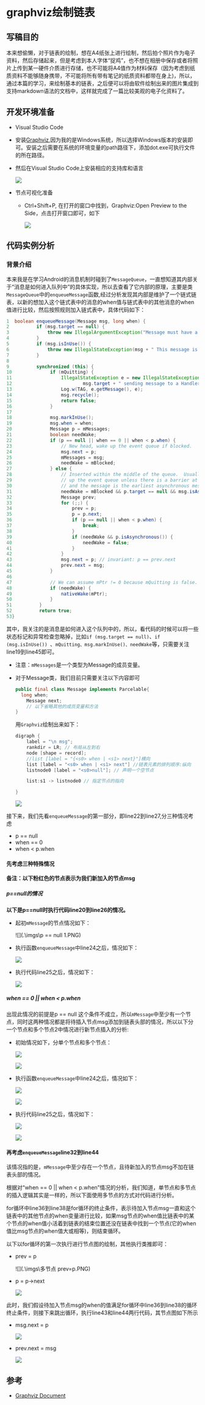 # graphviz绘制链表

## 写稿目的

本来想偷懒，对于链表的绘制，想在A4纸张上进行绘制，然后拍个照片作为电子资料，然后存储起来，但是考虑到本人字体“捉鸡”，也不想在相册中保存或者将照片上传到某一硬件介质进行存储，也不可能将A4值作为材料保存（因为考虑到纸质资料不能够随身携带，不可能将所有带有笔记的纸质资料都带在身上)，所以，通过本篇的学习，来绘制基本的链表，之后便可以将由软件绘制出来的图片集成到支持markdown语法的文档中，这样就完成了一篇比较美观的电子化资料了。

## 开发环境准备

* Visual Studio Code

* 安装[Graphviz](https://graphviz.org/download/),因为我的是Windows系统，所以选择Windows版本的安装即可。安装之后需要在系统的环境变量的path路径下，添加dot.exe可执行文件的所在路径。

* 然后在Visual Studio Code上安装相应的支持库和语言

  ![](.\imgs\dev-environment.png)

* 节点可视化准备

  * Ctrl+Shift+P, 在打开的窗口中找到，Graphviz:Open Preview to the Side，点击打开窗口即可，如下

    ![](.\imgs\dev-2window-prepare.png)

## 代码实例分析

### 背景介绍

本来我是在学习Android的消息机制时碰到了`MessageQueue`，一直想知道其内部关于“消息是如何进入队列中”的具体实现，所以去查看了它内部的原理，主要是类`MessageQueue`中的`enqueueMessage`函数,经过分析发现其内部是维护了一个链式链表，以新的想加入这个链式表中的消息的when值与链式表中的其他消息的when值进行比较，然后按照规则加入链式表中，具体代码如下：

```java
1  boolean enqueueMessage(Message msg, long when) {
2          if (msg.target == null) {
3              throw new IllegalArgumentException("Message must have a target.");
4          }
5          if (msg.isInUse()) {
6              throw new IllegalStateException(msg + " This message is already in use.");
7          }
8
9          synchronized (this) {
10              if (mQuitting) {
11                  IllegalStateException e = new IllegalStateException(
12                          msg.target + " sending message to a Handler on a dead thread");
13                  Log.w(TAG, e.getMessage(), e);
14                  msg.recycle();
15                  return false;
16              }
17
18              msg.markInUse();
19              msg.when = when;
20              Message p = mMessages;
21              boolean needWake;
22              if (p == null || when == 0 || when < p.when) {
23                  // New head, wake up the event queue if blocked.
24                  msg.next = p;
25                  mMessages = msg;
26                  needWake = mBlocked;
27              } else {
28                  // Inserted within the middle of the queue.  Usually we don't have to wake
29                  // up the event queue unless there is a barrier at the head of the queue
30                  // and the message is the earliest asynchronous message in the queue.
31                  needWake = mBlocked && p.target == null && msg.isAsynchronous();
32                  Message prev;
33                  for (;;) {
34                      prev = p;
35                      p = p.next;
36                      if (p == null || when < p.when) {
37                          break;
38                      }
39                      if (needWake && p.isAsynchronous()) {
40                          needWake = false;
41                      }
42                  }
43                  msg.next = p; // invariant: p == prev.next
44                  prev.next = msg;
45              }
46  
47              // We can assume mPtr != 0 because mQuitting is false.
48              if (needWake) {
49                  nativeWake(mPtr);
50              }
51          }
52          return true;
53}
```

其中，我关注的是消息是如何进入这个队列中的，所以，看代码的时候可以将一些状态标记和异常检查忽略掉，比如`if (msg.target == null)`、`if (msg.isInUse()) `、`mQuitting、msg.markInUse()、needWake`等，只需要关注line19到line45即可。

* 注意：`mMessages`是一个类型为Message的成员变量。

* 对于Message类，我们目前只需要关注以下内容即可

  ```java
  public final class Message implements Parcelable{
  	long when;
      Message next;
      // 以下省略其他的成员变量和方法
  }
  ```

  用`Graphviz`绘制出来如下：

  ```groovy
  digraph {
      label = "\n msg";
      rankdir = LR; // 布局从左到右
      node [shape = record]; 
      //list [label = "{<s0> when | <s1> next}"]横向
      list [label = "<s0> when | <s1> next"] //链表元素的排列顺序:纵向
      listnode0 [label = "<s0>null"]; // 声明一个空节点
  
      list:s1 -> listnode0 // 指定节点的指向
  
  }
  
  ```

  ![](.\imgs\Message.png)

接下来，我们先看`enqueueMessage`的第一部分，即line22到line27,分三种情况考虑

* p == null
* when == 0
* when < p.when

#### 先考虑三种特殊情况

**备注：以下粉红色的节点表示为我们新加入的节点msg**

##### p==null的情况

**以下是p==null时执行代码line20到line26的情况。**

* 起初`mMessage`的节点情况如下：

  ![](.\imgs\p == null 1.PNG)

* 执行函数`enqueueMessage`中line24之后，情况如下：

  ![](.\imgs\设置msg的next为p.PNG)

* 执行代码line25之后，情况如下：

  ![](.\imgs\设置mMessage指向新加入的节点msg.PNG)

##### when == 0 || when < p.when

出现此情况的前提是p == null 这个条件不成立，所以`mMessage`中至少有一个节点，同时这两种情况都是将待插入节点msg添加到链表头部的情况，所以以下分一个节点和多个节点2中情况进行新节点插入的分析:

* 初始情况如下，分单个节点和多个节点：

  ![](.\imgs\初始情况-单个节点.PNG)

  ![](.\imgs\初始情况-多个节点.PNG)

* 执行函数`enqueueMessage`中line24之后，情况如下：

  ![](.\imgs\单节点情况下设置新节点的next为p.PNG)

  ![](.\imgs\多节点情况下设置新节点的next为p.PNG)

* 执行代码line25之后，情况如下：

  ![](.\imgs\单节点情况下设置mMessage指向新加入的节点.PNG)

  ![](.\imgs\多节点情况下设置mMessage指向新加入的节点.PNG)

#### 再考虑`enqueueMessage`line32到line44

该情况指的是，`mMessage`中至少存在一个节点，且待新加入的节点msg不加在链表头部的情况。

根据对“when == 0 || when < p.when”情况的分析，我们知道，单节点和多节点的插入逻辑其实是一样的，所以下面使用多节点的方式对代码进行分析。

for循环中line36到line38是for循环的终止条件，表示待加入节点msg一直和这个链表中的其他节点的when变量进行比较，如果msg节点的when值比链表中的某个节点的when值小活着到链表的结束位置还没在链表中找到一个节点(它的when值比msg节点的when值大或相等)，则结束循环。

以下以for循环的第一次执行进行节点图的绘制，其他执行类推即可：

* prev = p

  ![](.\imgs\多节点 prev=p.PNG)

* p = p->next

  ![](.\imgs\多节点p=p的next.PNG)

此时，我们假设待加入节点msg的when的值满足for循环中line36到line38的循环终止条件，则接下来跳出循环，执行line43和line44两行代码，其节点图如下所示

* msg.next = p
  
  ![](.\imgs\多节点msg的next指向p.PNG)
  
* prev.next = msg

  ![](.\imgs\多节点情况下设置prev的next指向新插入的节点msg.PNG)

## 参考

* [Graphviz Document](https://graphviz.org/doc/info/shapes.html#record)

